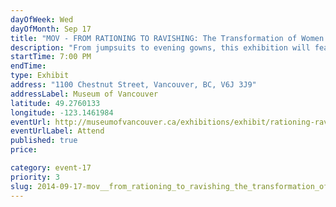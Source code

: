```yaml
---
dayOfWeek: Wed
dayOfMonth: Sep 17
title: "MOV - FROM RATIONING TO RAVISHING: The Transformation of Women’s Clothing in the 1940s and 1950s (Opening)"
description: "From jumpsuits to evening gowns, this exhibition will feature rare examples of haute couture and Vancouver-made clothing and accessories that reflect how WWII changed society. During the war, fashion designers emphasized manliness. In peacetime, a womanly silhouette returned. Then, in the 1950s, girlishness became the rage.    From the collections of guest curators Ivan Sayers and Claus Jahnke̶—the team that created Art Deco Chic—and the vaults of the Museum of Vancouver, From Rationing to Ravishing will present more than 80 garments. Highlights include: wartime wedding dresses, Boeing Vancouver overalls, cocktail dresses, and fashions designed by renowned European couturiers, including Christian Dior, Cristóbal Balenciaga, and Elsa Schiaparelli.    This exhibition demonstrates how historical events shape our daily lives and have lasting impacts.  It will include features that engage families, including an activity station for kids and adults alike, and the opportunity to virtually try on period garments.    This exhibition demonstrates how historical events shape our daily lives and have lasting impacts.  It will include features that engage families, including an activity station for kids and adults alike, and the opportunity to virtually try on period garments."
startTime: 7:00 PM
endTime: 
type: Exhibit
address: "1100 Chestnut Street, Vancouver, BC, V6J 3J9"
addressLabel: Museum of Vancouver
latitude: 49.2760133
longitude: -123.1461984
eventUrl: http://museumofvancouver.ca/exhibitions/exhibit/rationing-ravishing
eventUrlLabel: Attend
published: true
price: 

category: event-17
priority: 3
slug: 2014-09-17-mov__from_rationing_to_ravishing_the_transformation_of_womens_clothing_in_the_1940s_and_1950s_opening
---
```

